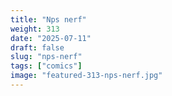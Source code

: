 ```yaml
---
title: "Nps nerf"
weight: 313
date: "2025-07-11"
draft: false
slug: "nps-nerf"
tags: ["comics"]
image: "featured-313-nps-nerf.jpg"
---
```

